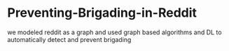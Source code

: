 # Preventing-Brigading-in-Reddit

we modeled reddit as a graph and used graph based algorithms and DL to automatically detect and prevent brigading